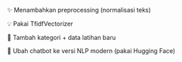 ✨ Menambahkan preprocessing (normalisasi teks)

💡 Pakai TfidfVectorizer

🧩 Tambah kategori + data latihan baru

🤖 Ubah chatbot ke versi NLP modern (pakai Hugging Face)